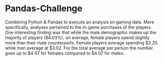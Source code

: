 # Pandas-Challenge

Combining Python & Pandas to execute an analysis on gaming data. More specifically, analyses pertained to the in-game purchases of the players. One interesting finding was that while the male demographic makes up the majority of players (84.03%), on average, female players spend slightly more than their male counterparts. Female players average spending $3.20, while men average at $3.02. For the total average per person the number goes up to $4.47 for females compared to $4.07 for males.